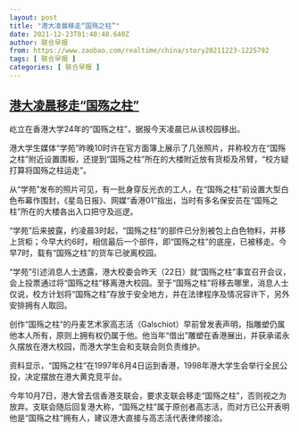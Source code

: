 ```yaml
---
layout: post
title: "港大凌晨移走“国殇之柱”"
date: 2021-12-23T01:40:48.640Z
author: 联合早报
from: https://www.zaobao.com/realtime/china/story20211223-1225792
tags: [ 联合早报 ]
categories: [ 联合早报 ]
---
```

<!--1640246100000-->
[港大凌晨移走“国殇之柱”](https://www.zaobao.com/realtime/china/story20211223-1225792)
------

<div>
<p>屹立在香港大学24年的“国殇之柱”，据报今天凌晨已从该校园移出。</p><p>港大学生媒体“学苑”昨晚10时许在官方面簿上展示了几张照片，并称校方在“国殇之柱”附近设置围板，还提到“国殇之柱”所在的大楼附近放有货柜及吊臂，“校方疑打算将国殇之柱运走”。</p><p>从“学苑”发布的照片可见，有一批身穿反光衣的工人，在“国殇之柱”前设置大型白色布幕作围封，《星岛日报》、网媒“香港01”指出，当时有多名保安员在“国殇之柱”所在的大楼各出入口把守及巡逻。</p><section id="imu"><div id="dfp-ad-imu1">        </div></section><p>“学苑”后来披露，约凌晨3时起，“国殇之柱”的部件已分別被包上白色物料，并移上货柜；今早大约6时，相信最后一个部件，即“国殇之柱”的底座，已被移走。今早7时，载有“国殇之柱”的货车已驶离校园。</p><p>“学苑”引述消息人士透露，港大校委会昨天（22日）就“国殇之柱”事宜召开会议，会上投票通过将“国殇之柱”移离港大校园。至于“国殇之柱”将移去哪里，消息人士仅说，校方计划将“国殇之柱”存放于安全地方，并在法律程序及情况容许下，另外安排拥有人取回。</p><p>创作“国殇之柱”的丹麦艺术家高志活（Galschiot）早前曾发表声明，指雕塑仍属他本人所有，原则上拥有权仍属于他。他当年“借出”雕塑在香港展出，并获承诺永久摆放在港大校园，而港大学生会和支联会则负责维护。</p><div id="innity-in-post"></div><div id="dfp-ad-midarticlespecial">        </div><p>资料显示，“国殇之柱”在1997年6月4日运到香港，1998年港大学生会举行全民公投，决定摆放在港大黄克竞平台。</p><p>今年10月7日，港大曾去信香港支联会，要求支联会移走“国殇之柱”，否则视之为放弃。支联会随后回复港大称，“国殇之柱”属于原创者高志活，而对方已公开表明他是“国殇之柱”拥有人，建议港大直接与高志活代表律师接洽。</p>      <div class="cx_paywall_placeholder" id="sph_cdp_40"></div>
</div>
